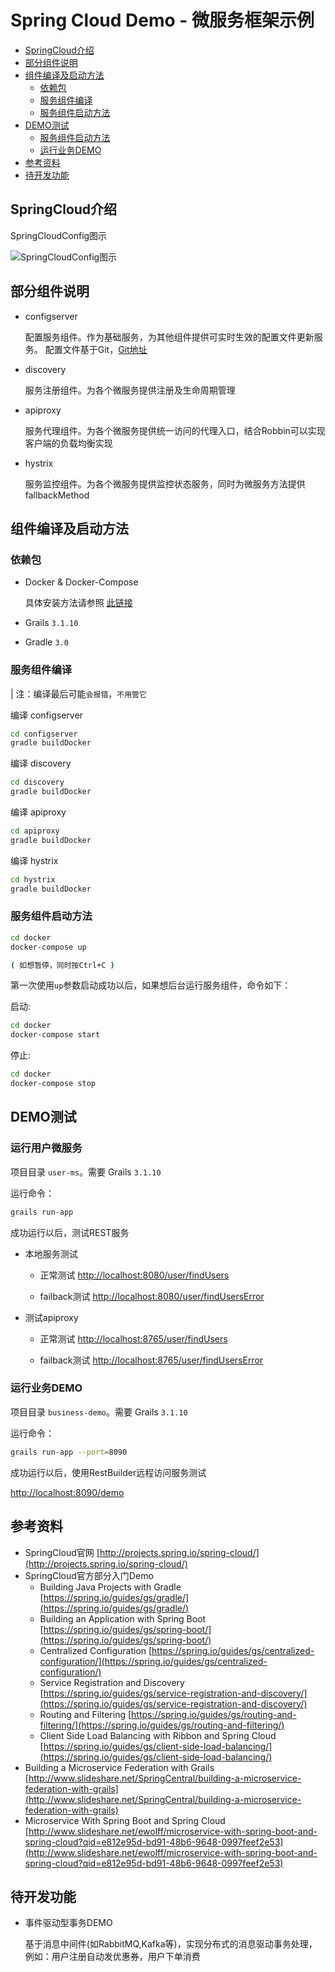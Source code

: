 # Spring Cloud Demo - 微服务框架示例

* [SpringCloud介绍](#springcloud介绍)
* [部分组件说明](#部分组件说明)
* [组件编译及启动方法](#组件编译及启动方法)
	* [依赖包](#依赖包)
	* [服务组件编译](#服务组件编译)
	* [服务组件启动方法](#服务组件启动方法)
* [DEMO测试](#demo测试)
	* [服务组件启动方法](#服务组件启动方法)
	* [运行业务DEMO](#运行业务demo)
* [参考资料](#参考资料)
* [待开发功能](#待开发功能)

## SpringCloud介绍


SpringCloudConfig图示

![SpringCloudConfig图示](https://programmaticponderings.files.wordpress.com/2016/01/spring_cloud_config_2.png?w=1252)

## 部分组件说明

- configserver

	配置服务组件。作为基础服务，为其他组件提供可实时生效的配置文件更新服务。
	配置文件基于Git，[Git地址](http://git.qiyestore.com/qiyestore/cloud-config-repo)

- discovery

	服务注册组件。为各个微服务提供注册及生命周期管理

- apiproxy

	服务代理组件。为各个微服务提供统一访问的代理入口，结合Robbin可以实现客户端的负载均衡实现

- hystrix

	服务监控组件。为各个微服务提供监控状态服务，同时为微服务方法提供fallbackMethod


## 组件编译及启动方法

### 依赖包

- Docker & Docker-Compose

	具体安装方法请参照 [此链接](https://docs.docker.com/docker-for-windows/)

- Grails `3.1.10`

- Gradle `3.0`

### 服务组件编译

| 注：编译最后可能`会报错`，`不用管它`

编译 configserver

```bash
cd configserver
gradle buildDocker
```

编译 discovery

```bash
cd discovery
gradle buildDocker
```

编译 apiproxy

```bash
cd apiproxy
gradle buildDocker
```

编译 hystrix

```bash
cd hystrix
gradle buildDocker
```

### 服务组件启动方法

```bash
cd docker
docker-compose up

( 如想暂停，同时按Ctrl+C )
```

第一次使用`up`参数启动成功以后，如果想后台运行服务组件，命令如下：

启动:

```bash
cd docker
docker-compose start
```

停止:

```bash
cd docker
docker-compose stop
```

## DEMO测试

### 运行用户微服务 

项目目录 `user-ms`。需要 Grails `3.1.10`

运行命令：
```bash
grails run-app
```

成功运行以后，测试REST服务

- 本地服务测试

	- 正常测试 [http://localhost:8080/user/findUsers](http://localhost:8080/user/findUsers)

	- failback测试 [http://localhost:8080/user/findUsersError](http://localhost:8080/user/findUsersError)

- 测试apiproxy

	- 正常测试 [http://localhost:8765/user/findUsers](http://localhost:8080/user/findUsers)

	- failback测试 [http://localhost:8765/user/findUsersError](http://localhost:8080/user/findUsersError)


### 运行业务DEMO

项目目录 `business-demo`。需要 Grails `3.1.10`

运行命令：
```bash
grails run-app --port=8090
```

成功运行以后，使用RestBuilder远程访问服务测试

[http://localhost:8090/demo](http://localhost:8090/demo)

## 参考资料

- SpringCloud官网 [http://projects.spring.io/spring-cloud/](http://projects.spring.io/spring-cloud/)
- SpringCloud官方部分入门Demo
	- Building Java Projects with Gradle [https://spring.io/guides/gs/gradle/](https://spring.io/guides/gs/gradle/)
	- Building an Application with Spring Boot [https://spring.io/guides/gs/spring-boot/](https://spring.io/guides/gs/spring-boot/)
	- Centralized Configuration [https://spring.io/guides/gs/centralized-configuration/](https://spring.io/guides/gs/centralized-configuration/)
	- Service Registration and Discovery [https://spring.io/guides/gs/service-registration-and-discovery/](https://spring.io/guides/gs/service-registration-and-discovery/)
	- Routing and Filtering [https://spring.io/guides/gs/routing-and-filtering/](https://spring.io/guides/gs/routing-and-filtering/)
	- Client Side Load Balancing with Ribbon and Spring Cloud [https://spring.io/guides/gs/client-side-load-balancing/](https://spring.io/guides/gs/client-side-load-balancing/)
- Building a Microservice Federation with Grails [http://www.slideshare.net/SpringCentral/building-a-microservice-federation-with-grails](http://www.slideshare.net/SpringCentral/building-a-microservice-federation-with-grails)
- Microservice With Spring Boot and Spring Cloud [http://www.slideshare.net/ewolff/microservice-with-spring-boot-and-spring-cloud?qid=e812e95d-bd91-48b6-9648-0997feef2e53](http://www.slideshare.net/ewolff/microservice-with-spring-boot-and-spring-cloud?qid=e812e95d-bd91-48b6-9648-0997feef2e53)


## 待开发功能

- 事件驱动型事务DEMO 

	基于消息中间件(如RabbitMQ,Kafka等)，实现分布式的消息驱动事务处理，例如：用户注册自动发优惠券，用户下单消费



